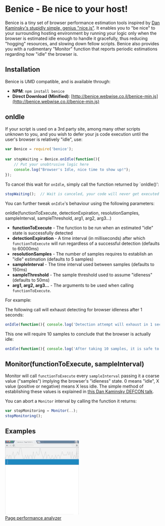 # Benice - Be nice to your host!
Benice is a tiny set of browser performance estimation tools inspired by [Dan Kaminsky's stupidly simple, genius "nice.js"](https://www.youtube.com/watch?v=9wx2TnaRSGs). It enables you to "be nice" to your surrounding hosting environment by running your logic only when the browser is estimated idle enough to handle it gracefully, thus reducing "hogging" resources, and slowing down fellow scripts.
Benice also provides you with a rudimentary "Monitor" function that reports periodic estimations regarding how "idle" the browser is.

## Installation

  Benice is UMD compatible, and is available through:

  * **NPM**: `npm install benice`
  * **Direct Download (Minified)**: [http://benice.webwise.co.il/benice-min.js](http://benice.webwise.co.il/benice-min.js)

## onIdle

If your script is used on a 3rd party site, among many other scripts unknown to you, and you wish to defer your js code execution until the user's browser is relatively "idle", use:
```javascript
var Benice = require('benice');

var stopWaiting = Benice.onIdle(function(){
    // Put your unobtrusive logic here
    console.log("Browser's Idle, nice time to show up!");
});
```

To cancel this wait for `onIdle`, simply call the function returned by `onIdle()':
```javascript
stopWaiting();  // Wait is canceled, your code will never get executed
```

You can further tweak `onIdle`'s behaviour using the following parameters:

onIdle(functionToExecute, detectionExpiration, resolutionSamples, sampleInterval, sampleThreshold, arg1, arg2, arg3...)

   * **functionToExecute** - The function to be run when an estimated "idle" state is successfully detected
   * **detectionExpiration** - A time interval (in milliseconds) after which `functionToExecute` will run regardless of a successful detection (defaults to 60000ms)
   * **resolutionSamples** - The number of samples requires to establish an "idle" estimation (defaults to 5 samples)
   * **sampleInterval** - The time interval used between samples (defaults to 150ms)
   * **sampleThreshold** - The sample threshold used to assume "idleness" (defaults to 50ms)
   * **arg1, arg2, arg3...** - The arguments to be used when calling `functionToExecute`.

For example:

The following call will exhaust detecting for browser idleness after 1 seconds:

```javascript
onIdle(function(){ console.log('Detection attempt will exhaust in 1 second') }, 1000);
```

This one will require 10 samples to conclude that the browser is actually idle:

```javascript
onIdle(function(){ console.log('After taking 10 samples, it is safe to estimate that the browser\'s idle') }, 60000, 10);
```

## Monitor(functionToExecute, sampleInterval)

Monitor will call `functionToExecute` every `sampleInterval` passing it a coarse value ("samples") implying the browser's "idleness" state. 0 means "idle", X value (positive or negative) means X less idle. The simple method of establishing these values is explained in [this Dan Kaminsky DEFCON talk](https://www.youtube.com/watch?v=9wx2TnaRSGs).

You can abort a `Monitor` interval by calling the function it returns:

```javascript
var stopMonitoring = Monitor(..);
stopMonitoring();
```

## Examples

![Page performance analyzer](https://raw.githubusercontent.com/tweinfeld/benice/master/demos/page-performance-analyzer.gif)  
[Page performance analyzer](http://benice.webwise.co.il)
